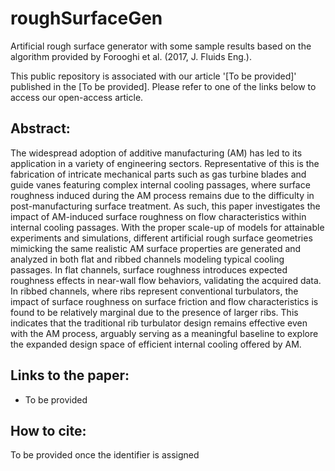 # roughSurfaceGen
Artificial rough surface generator with some sample results based on the algorithm provided by Forooghi et al. (2017, J. Fluids Eng.).

This public repository is associated with our article '[To be provided]' published in the [To be provided]. Please refer to one of the links below to access our open-access article.

## Abstract:
The widespread adoption of additive manufacturing (AM) has led to its application in a variety of engineering sectors. Representative of this is the fabrication of intricate mechanical parts such as gas turbine blades and guide vanes featuring complex internal cooling passages, where surface roughness induced during the AM process remains due to the difficulty in post-manufacturing surface treatment. As such, this paper investigates the impact of AM-induced surface roughness on flow characteristics within internal cooling passages. With the proper scale-up of models for attainable experiments and simulations, different artificial rough surface geometries mimicking the same realistic AM surface properties are generated and analyzed in both flat and ribbed channels modeling typical cooling passages. In flat channels, surface roughness introduces expected roughness effects in near-wall flow behaviors, validating the acquired data. In ribbed channels, where ribs represent conventional turbulators, the impact of surface roughness on surface friction and flow characteristics is found to be relatively marginal due to the presence of larger ribs. This indicates that the traditional rib turbulator design remains effective even with the AM process, arguably serving as a meaningful baseline to explore the expanded design space of efficient internal cooling offered by AM.

## Links to the paper:
- To be provided

## How to cite:
To be provided once the identifier is assigned